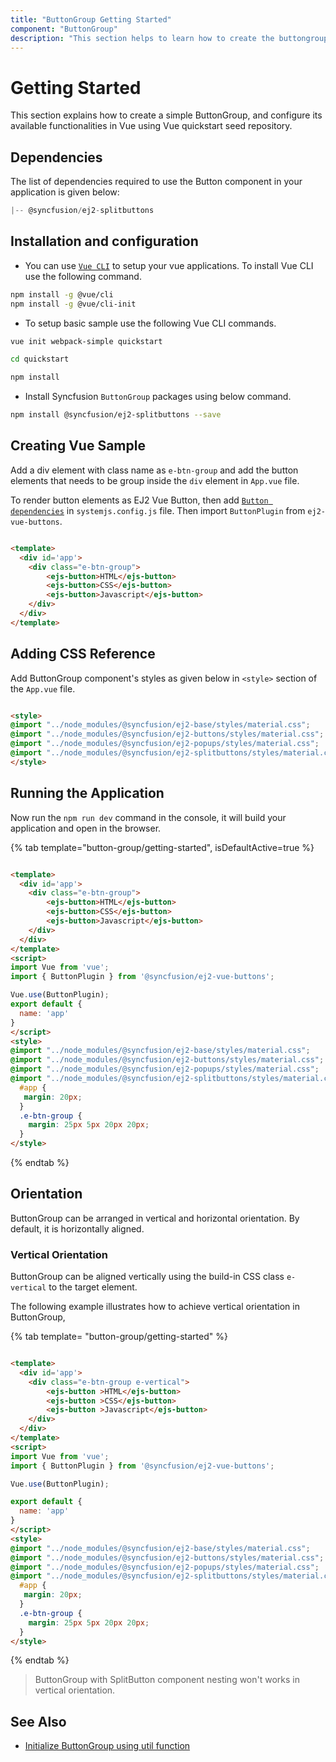 ```yaml
---
title: "ButtonGroup Getting Started"
component: "ButtonGroup"
description: "This section helps to learn how to create the buttongroup in Vue application with its basic features in step-by-step procedure."
---
```


# Getting Started

This section explains how to create a simple ButtonGroup, and configure its available functionalities in Vue using
Vue quickstart seed repository.

## Dependencies

The list of dependencies required to use the Button component in your application is given below:

```js
|-- @syncfusion/ej2-splitbuttons
```

## Installation and configuration

* You can use [`Vue CLI`](https://github.com/vuejs/vue-cli) to setup your vue applications. To install Vue CLI use the following command.

```bash
npm install -g @vue/cli
npm install -g @vue/cli-init
```

* To setup basic sample use the following Vue CLI commands.

```bash
vue init webpack-simple quickstart

cd quickstart

npm install

```

* Install Syncfusion `ButtonGroup` packages using below command.

```bash
npm install @syncfusion/ej2-splitbuttons --save
```

## Creating Vue Sample

Add a div element with class name as `e-btn-group` and add the button elements that needs to be group inside the `div`
element in `App.vue` file.

To render button elements as EJ2 Vue Button, then add [`Button dependencies`](./../button/getting-started#dependencies) in
`systemjs.config.js` file. Then import `ButtonPlugin` from `ej2-vue-buttons`.

```html

<template>
  <div id='app'>
    <div class="e-btn-group">
        <ejs-button>HTML</ejs-button>
        <ejs-button>CSS</ejs-button>
        <ejs-button>Javascript</ejs-button>
    </div>
  </div>
</template>

```

## Adding CSS Reference

Add ButtonGroup component's styles as given below in `<style>` section of the `App.vue` file.

```html

<style>
@import "../node_modules/@syncfusion/ej2-base/styles/material.css";
@import "../node_modules/@syncfusion/ej2-buttons/styles/material.css";
@import "../node_modules/@syncfusion/ej2-popups/styles/material.css";
@import "../node_modules/@syncfusion/ej2-splitbuttons/styles/material.css";
</style>

```

## Running the Application

Now run the `npm run dev` command in the console, it will build your application and open in the browser.

{% tab template="button-group/getting-started", isDefaultActive=true %}

```html

<template>
  <div id='app'>
    <div class="e-btn-group">
        <ejs-button>HTML</ejs-button>
        <ejs-button>CSS</ejs-button>
        <ejs-button>Javascript</ejs-button>
    </div>
  </div>
</template>
<script>
import Vue from 'vue';
import { ButtonPlugin } from '@syncfusion/ej2-vue-buttons';

Vue.use(ButtonPlugin);
export default {
  name: 'app'
}
</script>
<style>
@import "../node_modules/@syncfusion/ej2-base/styles/material.css";
@import "../node_modules/@syncfusion/ej2-buttons/styles/material.css";
@import "../node_modules/@syncfusion/ej2-popups/styles/material.css";
@import "../node_modules/@syncfusion/ej2-splitbuttons/styles/material.css";
  #app {
   margin: 20px;
  }
  .e-btn-group {
    margin: 25px 5px 20px 20px;
  }
</style>

```

{% endtab %}

## Orientation

ButtonGroup can be arranged in vertical and horizontal orientation. By default, it is horizontally aligned.

### Vertical Orientation

ButtonGroup can be aligned vertically using the build-in CSS class `e-vertical` to the target element.

The following example illustrates how to achieve vertical orientation in ButtonGroup,

{% tab template= "button-group/getting-started" %}

```html

<template>
  <div id='app'>
    <div class="e-btn-group e-vertical">
        <ejs-button >HTML</ejs-button>
        <ejs-button >CSS</ejs-button>
        <ejs-button >Javascript</ejs-button>
    </div>
  </div>
</template>
<script>
import Vue from 'vue';
import { ButtonPlugin } from '@syncfusion/ej2-vue-buttons';

Vue.use(ButtonPlugin);

export default {
  name: 'app'
}
</script>
<style>
@import "../node_modules/@syncfusion/ej2-base/styles/material.css";
@import "../node_modules/@syncfusion/ej2-buttons/styles/material.css";
@import "../node_modules/@syncfusion/ej2-popups/styles/material.css";
@import "../node_modules/@syncfusion/ej2-splitbuttons/styles/material.css";
  #app {
   margin: 20px;
  }
  .e-btn-group {
    margin: 25px 5px 20px 20px;
  }
</style>

```

{% endtab %}

> ButtonGroup with SplitButton component nesting won't works in vertical orientation.

## See Also

* [Initialize ButtonGroup using util function](./how-to/initialize-buttongroup-using-util-function)